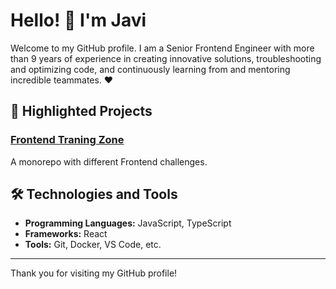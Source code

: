 # Hello! 👋 I'm Javi

Welcome to my GitHub profile. I am a Senior Frontend Engineer with more than 9 years of experience in creating innovative solutions, troubleshooting and optimizing code, and continuously learning from and mentoring incredible teammates. ❤️

## 🚀 Highlighted Projects

### [Frontend Traning Zone](https://github.com/javihertz/frontend-training-zone)
A monorepo with different Frontend challenges.

## 🛠️ Technologies and Tools

- **Programming Languages:** JavaScript, TypeScript
- **Frameworks:** React
- **Tools:** Git, Docker, VS Code, etc.

---

Thank you for visiting my GitHub profile!
